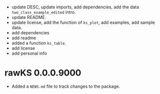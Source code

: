 * update DESC, update imports, add dependencies, add the data `two_class_example_edited` intro.
* update README.
* update license, add the function of `ks_plot`, add examples, add sample data.
* add dependencies
* add readme
* added a function `ks_table`.
* add license
* add personal info

# rawKS 0.0.0.9000

* Added a `NEWS.md` file to track changes to the package.
